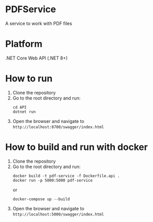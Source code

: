 # PDFService
A service to work with PDF files

# Platform
.NET Core Web API (.NET 8+)

# How to run
1. Clone the repository
2. Go to the root directory and run:
    ```
    cd API
    dotnet run
    ```
3. Open the browser and navigate to `http://localhost:8700/swagger/index.html`


# How to build and run with docker
1. Clone the repository
2. Go to the root directory and run:
    ```
    docker build -t pdf-service -f Dockerfile.api .
    docker run -p 5000:5000 pdf-service
    ```
    or
    ```
    docker-compose up --build
    ```
3. Open the browser and navigate to `http://localhost:5000/swagger/index.html`
